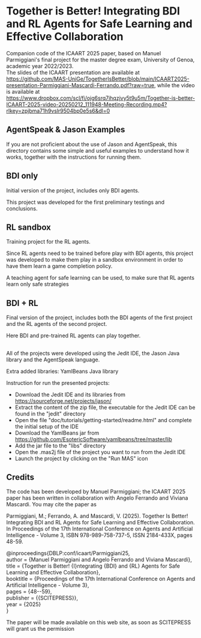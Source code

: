 # Together is Better! Integrating BDI and RL Agents for Safe Learning and Effective Collaboration
Companion code of the ICAART 2025 paper, based on Manuel Parmiggiani's final project for the master degree exam, University of Genoa, academic year 2022/2023.   
The slides of the ICAART presentation are available at https://github.com/MAS-UniGe/TogetherIsBetter/blob/main/ICAART2025-presentation-Parmiggiani-Mascardi-Ferrando.pdf?raw=true, while the video is available at https://www.dropbox.com/scl/fi/ojg6srq7ihqzjvy5t9u5m/Together-is-better-ICAART-2025-video-20250212_111948-Meeting-Recording.mp4?rlkey=zpjbma71h9vslr9504bp0e5s6&dl=0

## AgentSpeak & Jason Examples
If you are not proficient about the use of Jason and AgentSpeak, this directory contains some simple and useful examples to understand how it works, together with the instructions for running them.

## BDI only
Initial version of the project, includes only BDI agents.

This project was developed for the first preliminary testings and conclusions.

## RL sandbox
Training project for the RL agents.

Since RL agents need to be trained before play with BDI agents, this project was developed to make them play in a sandbox environment in order to have them learn a game completion policy.

A teaching agent for safe learning can be used, to make sure that RL agents learn only safe strategies

## BDI + RL
Final version of the project, includes both the BDI agents of the first project and the RL agents of the second project.

Here BDI and pre-trained RL agents can play together.

##
All of the projects were developed using the Jedit IDE, the Jason Java library and the AgentSpeak language.

Extra added libraries: YamlBeans Java library 

Instruction for run the presented projects:
- Download the Jedit IDE and its libraries from https://sourceforge.net/projects/jason/
- Extract the content of the zip file, the executable for the Jedit IDE can be found in the "jedit" directory
- Open the file "doc/tutorials/getting-started/readme.html" and complete the initial setup of the IDE
- Download the YamlBeans jar from https://github.com/EsotericSoftware/yamlbeans/tree/master/lib
- Add the jar file to the "libs" directory
- Open the .mas2j file of the project you want to run from the Jedit IDE
- Launch the project by clicking on the "Run MAS" icon

## Credits
The code has been developed by Manuel Parmiggiani; the ICAART 2025 paper has been written in collaboration with Angelo Ferrando and Viviana Mascardi. You may cite the paper as

Parmiggiani, M.; Ferrando, A. and Mascardi, V. (2025). Together Is Better! Integrating BDI and RL Agents for Safe Learning and Effective Collaboration.  In Proceedings of the 17th International Conference on Agents and Artificial Intelligence - Volume 3, ISBN 978-989-758-737-5, ISSN 2184-433X, pages 48-59. 

@inproceedings{DBLP:conf/icaart/Parmiggiani25,  
  author       = {Manuel Parmiggiani and Angelo Ferrando and Viviana Mascardi},  
  title        = {Together is Better! {I}ntegrating {BDI} and {RL} Agents for Safe Learning and Effective Collaboration},  
  booktitle    = {Proceedings of the 17th International Conference on Agents and Artificial Intelligence - Volume 3},   
  pages        = {48--59},    
  publisher    = {{SCITEPRESS}},  
  year         = {2025}  
}

The paper will be made available on this web site, as soon as SCITEPRESS will grant us the permission
